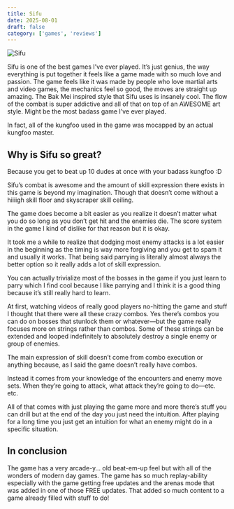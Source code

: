 ```yaml
---
title: Sifu
date: 2025-08-01
draft: false
category: ['games', 'reviews']
---
```


![Sifu](/images/Sifu.JPG)

Sifu is one of the best games I’ve ever played. It’s just genius, the way everything is put together it feels like a game made with so much love and passion.  The game feels like it was made by people who love martial arts and video games, the mechanics feel so good, the moves are straight up amazing. The Bak Mei inspired style that Sifu uses is insanely cool. The flow of the combat is super addictive and all of that on top of an AWESOME art style. Might be the most badass game I’ve ever played.

In fact, all of the kungfoo used in the game was mocapped by an actual kungfoo master.

## Why is Sifu so great?
Because you get to beat up 10 dudes at once with your badass kungfoo :D

Sifu’s combat is awesome and the amount of skill expression there exists in this game is beyond my imagination. Though that doesn’t come without a hiiiigh skill floor and skyscraper skill ceiling.

The game does become a bit easier as you realize it doesn’t matter what you do so long as you don’t get hit and the enemies die. The score system in the game I kind of dislike for that reason but it is okay.

It took me a while to realize that dodging most enemy attacks is a lot easier in the beginning as the timing is way more forgiving and you get to spam it and usually it works. That being said parrying is literally almost always the better option so it really adds a lot of skill expression.

You can actually trivialize most of the bosses in the game if you just learn to parry which I find cool because I like parrying and I think it is a good thing because it’s still really hard to learn.

At first, watching videos of really good players no-hitting the game and stuff I thought that there were all these crazy combos. Yes there’s combos you can do on bosses that stunlock them or whatever—but the game really focuses more on strings rather than combos. Some of these strings can be extended and looped indefinitely to absolutely destroy a single enemy or group of enemies.

The main expression of skill doesn’t come from combo execution or anything because, as I said the game doesn’t really have combos.

Instead it comes from your knowledge of the encounters and enemy move sets. When they’re going to attack, what attack they’re going to do—etc. etc.

All of that comes with just playing the game more and more there’s stuff you can drill but at the end of the day you just need the intuition. After playing for a long time you just get an intuition for what an enemy might do in a specific situation.

## In conclusion

The game has a very arcade-y… old beat-em-up feel but with all of the wonders of modern day games. The game has so much replay-ability especially with the game getting free updates and the arenas mode that was added in one of those FREE updates. That added so much content to a game already filled with stuff to do!




